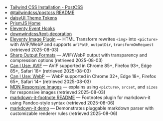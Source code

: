 - [Tailwind CSS Installation - PostCSS](https://tailwindcss.com/docs/installation#postcss)
- [@tailwindcss/postcss README](https://github.com/tailwindlabs/tailwindcss-postcss)
- [daisyUI Theme Tokens](https://daisyui.com/docs/themes/)
- [PrismJS Home](https://prismjs.com/)
- [Eleventy Event Hooks](https://www.11ty.dev/docs/config/#event-hooks)
- [downwindcss/text-decoration](https://github.com/downwindcss/text-decoration)
- [Eleventy Image Plugin](https://www.11ty.dev/docs/plugins/image/) — HTML Transform rewrites `<img>` into `<picture>` with AVIF/WebP and supports `urlPath`, `outputDir`, `transformOnRequest` (retrieved 2025-08-03)
- [Sharp Output Formats](https://sharp.pixelplumbing.com/api-output) — AVIF/WebP output with transparency and compression options (retrieved 2025-08-03)
- [Can I Use: AVIF](https://raw.githubusercontent.com/Fyrd/caniuse/main/features-json/avif.json) — AVIF supported in Chrome 85+, Firefox 93+, Edge 85+, Safari 16+ (retrieved 2025-08-03)
- [Can I Use: WebP](https://raw.githubusercontent.com/Fyrd/caniuse/main/features-json/webp.json) — WebP supported in Chrome 32+, Edge 18+, Firefox 65+, Safari 14+ (retrieved 2025-08-03)
- [MDN Responsive Images](https://developer.mozilla.org/en-US/docs/Learn/HTML/Multimedia_and_embedding/Responsive_images) — explains using `<picture>`, `srcset`, and `sizes` for responsive images (retrieved 2025-08-03)
- [markdown-it-footnote README](https://github.com/markdown-it/markdown-it-footnote) — Footnotes plugin for markdown-it using Pandoc-style syntax (retrieved 2025-08-06)
- [markdown-it demo](https://markdown-it.github.io/) — Demonstrates pluggable markdown parser with customizable renderer rules (retrieved 2025-08-06)
